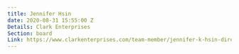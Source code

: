 ```yaml
---
title: Jennifer Hsin
date: 2020-08-31 15:55:00 Z
Details: Clark Enterprises
Section: board
Link: https://www.clarkenterprises.com/team-member/jennifer-k-hsin-director-chief-financial-officer/
---
```



